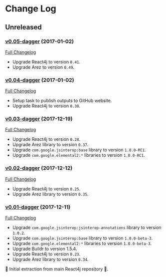 # Change Log

## Unreleased

### [v0.05-dagger](https://github.com/react4j/react4j-todomvc/tree/v0.05-dagger) (2017-01-02)
[Full Changelog](https://github.com/react4j/react4j-todomvc/compare/v0.04-dagger...v0.05-dagger)

* Upgrade React4j to version `0.41`.
* Upgrade Arez to version `0.49`.

### [v0.04-dagger](https://github.com/react4j/react4j-todomvc/tree/v0.04-dagger) (2017-01-02)
[Full Changelog](https://github.com/react4j/react4j-todomvc/compare/v0.03-dagger...v0.04-dagger)

* Setup task to publish outputs to GitHub website.
* Upgrade React4j to version `0.30`.

### [v0.03-dagger](https://github.com/react4j/react4j-todomvc/tree/v0.03-dagger) (2017-12-19)
[Full Changelog](https://github.com/react4j/react4j-todomvc/compare/v0.02-dagger...v0.03-dagger)

* Upgrade React4j to version `0.28`.
* Upgrade Arez library to version `0.37`.
* Upgrade `com.google.jsinterop:base` library to version `1.0.0-RC1`.
* Upgrade `com.google.elemental2:*` libraries to version `1.0.0-RC1`.

### [v0.02-dagger](https://github.com/react4j/react4j-todomvc/tree/v0.02-dagger) (2017-12-12)
[Full Changelog](https://github.com/react4j/react4j-todomvc/compare/v0.01-dagger...v0.02-dagger)

* Upgrade React4j to version `0.25`.
* Upgrade Arez library to version `0.35`.

### [v0.01-dagger](https://github.com/react4j/react4j-todomvc/tree/v0.01-dagger) (2017-12-11)
[Full Changelog](https://github.com/react4j/react4j-todomvc/compare/8456d4533be6b79c4a5b5b1540c9ce6d8a2c7b5d...v0.01-dagger)

* Upgrade `com.google.jsinterop:jsinterop-annotations` library to version `1.0.2`.
* Upgrade `com.google.jsinterop:base` library to version `1.0.0-beta-3`.
* Upgrade `com.google.elemental2:*` libraries to version `1.0.0-beta-3`.
* Upgrade Buildr to version 1.5.4.
* Upgrade React4j to version `0.23`.
* Upgrade Arez library to version `0.34`.

 ‎🎉	Initial extraction from main React4j repository ‎🎉.
